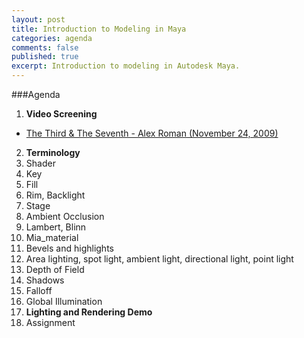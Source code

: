 ```yaml
---
layout: post
title: Introduction to Modeling in Maya
categories: agenda
comments: false
published: true
excerpt: Introduction to modeling in Autodesk Maya.
---
```


###Agenda

1. **Video Screening**
  - [The Third & The Seventh - Alex Roman (November 24, 2009)](https://vimeo.com/7809605)
2. **Terminology**
  1. Shader
  2. Key
  3. Fill
  4. Rim, Backlight
  5. Stage
  6. Ambient Occlusion
  7. Lambert, Blinn
  8. Mia_material
  9. Bevels and highlights
  10. Area lighting, spot light, ambient light, directional light, point light
  11. Depth of Field
  12. Shadows
  13. Falloff
  14. Global Illumination
3. **Lighting and Rendering Demo**
4. Assignment
